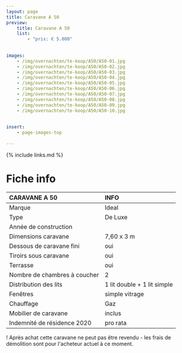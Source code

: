 ```yaml
---
layout: page
title: Caravane A 50
preview: 
    title: Caravane A 50
    list:
        - "prix: € 5.000"
        
        
images:
    - /img/overnachten/te-koop/A50/A50-01.jpg
    - /img/overnachten/te-koop/A50/A50-02.jpg
    - /img/overnachten/te-koop/A50/A50-03.jpg
    - /img/overnachten/te-koop/A50/A50-04.jpg
    - /img/overnachten/te-koop/A50/A50-05.jpg
    - /img/overnachten/te-koop/A50/A50-06.jpg
    - /img/overnachten/te-koop/A50/A50-07.jpg
    - /img/overnachten/te-koop/A50/A50-08.jpg
    - /img/overnachten/te-koop/A50/A50-09.jpg
    - /img/overnachten/te-koop/A50/A50-10.jpg
    
    
insert:
    - page-images-top
    
---
```


{% include links.md %}



# Fiche info 

CARAVANE A 50               | INFO        | 
:---------------------------|:------------|
Marque                      |Ideal
Type                        |De Luxe
Année de construction       |
Dimensions caravane         |7,60 x 3 m
Dessous de caravane fini    |oui
Tiroirs sous caravane       |oui
Terrasse                    |oui
Nombre de chambres à coucher|2
Distribution des lits       |1 lit double + 1 lit simple
Fenêtres                    |simple vitrage
Chauffage                   |Gaz
Mobilier de caravane        |inclus
Indemnité de résidence 2020 |pro rata

! Après achat cette caravane ne peut pas être revendu - les frais de démolition sont pour l'acheteur actuel à ce moment. 